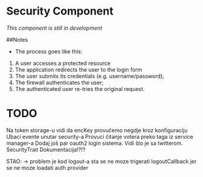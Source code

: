 Security Component
==================
*This component is still in development*

##Notes
* The process goes like this:
1. A user accesses a protected resource
2. The application redirects the user to the login form
3. The user submits its credentials (e.g. username/password);
4. The firewall authenticates the user;
5. The authenticated user re-tries the original request.

# TODO
Na token storage-u vidi da encKey provučemo negdje kroz konfiguraciju
Ubaci evente unutar security-a
Provuci čitanje votera preko taga iz service manager-a
Dodaj još par oauth2 login sistema.
Vidi što je sa twitterom.
SecurityTrait
Dokumentacija!?!?


STAO:
-> problem je kod logout-a sta se ne moze trigerati logoutCallback jer se ne moze loadati auth provider